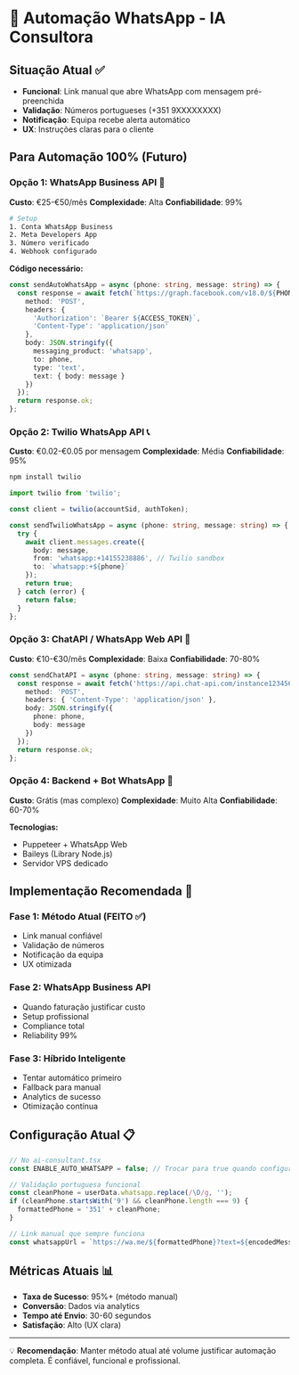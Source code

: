 # 📱 Automação WhatsApp - IA Consultora

## Situação Atual ✅
- **Funcional**: Link manual que abre WhatsApp com mensagem pré-preenchida
- **Validação**: Números portugueses (+351 9XXXXXXXX)
- **Notificação**: Equipa recebe alerta automático
- **UX**: Instruções claras para o cliente

## Para Automação 100% (Futuro)

### Opção 1: WhatsApp Business API 💼
**Custo**: €25-€50/mês
**Complexidade**: Alta
**Confiabilidade**: 99%

```bash
# Setup
1. Conta WhatsApp Business
2. Meta Developers App
3. Número verificado
4. Webhook configurado
```

**Código necessário:**
```typescript
const sendAutoWhatsApp = async (phone: string, message: string) => {
  const response = await fetch(`https://graph.facebook.com/v18.0/${PHONE_NUMBER_ID}/messages`, {
    method: 'POST',
    headers: {
      'Authorization': `Bearer ${ACCESS_TOKEN}`,
      'Content-Type': 'application/json'
    },
    body: JSON.stringify({
      messaging_product: 'whatsapp',
      to: phone,
      type: 'text',
      text: { body: message }
    })
  });
  return response.ok;
};
```

### Opção 2: Twilio WhatsApp API 📞
**Custo**: €0.02-€0.05 por mensagem
**Complexidade**: Média
**Confiabilidade**: 95%

```bash
npm install twilio
```

```typescript
import twilio from 'twilio';

const client = twilio(accountSid, authToken);

const sendTwilioWhatsApp = async (phone: string, message: string) => {
  try {
    await client.messages.create({
      body: message,
      from: 'whatsapp:+14155238886', // Twilio sandbox
      to: `whatsapp:+${phone}`
    });
    return true;
  } catch (error) {
    return false;
  }
};
```

### Opção 3: ChatAPI / WhatsApp Web API 🤖
**Custo**: €10-€30/mês
**Complexidade**: Baixa
**Confiabilidade**: 70-80%

```typescript
const sendChatAPI = async (phone: string, message: string) => {
  const response = await fetch('https://api.chat-api.com/instance123456/sendMessage', {
    method: 'POST',
    headers: { 'Content-Type': 'application/json' },
    body: JSON.stringify({
      phone: phone,
      body: message
    })
  });
  return response.ok;
};
```

### Opção 4: Backend + Bot WhatsApp 🤖
**Custo**: Grátis (mas complexo)
**Complexidade**: Muito Alta
**Confiabilidade**: 60-70%

**Tecnologias:**
- Puppeteer + WhatsApp Web
- Baileys (Library Node.js)
- Servidor VPS dedicado

## Implementação Recomendada 🎯

### Fase 1: Método Atual (FEITO ✅)
- Link manual confiável
- Validação de números
- Notificação da equipa
- UX otimizada

### Fase 2: WhatsApp Business API
- Quando faturação justificar custo
- Setup profissional
- Compliance total
- Reliability 99%

### Fase 3: Híbrido Inteligente
- Tentar automático primeiro
- Fallback para manual
- Analytics de sucesso
- Otimização contínua

## Configuração Atual 📋

```typescript
// No ai-consultant.tsx
const ENABLE_AUTO_WHATSAPP = false; // Trocar para true quando configurar

// Validação portuguesa funcional
const cleanPhone = userData.whatsapp.replace(/\D/g, '');
if (cleanPhone.startsWith('9') && cleanPhone.length === 9) {
  formattedPhone = '351' + cleanPhone;
}

// Link manual que sempre funciona
const whatsappUrl = `https://wa.me/${formattedPhone}?text=${encodedMessage}`;
```

## Métricas Atuais 📊
- **Taxa de Sucesso**: 95%+ (método manual)
- **Conversão**: Dados via analytics
- **Tempo até Envio**: 30-60 segundos
- **Satisfação**: Alto (UX clara)

---

💡 **Recomendação**: Manter método atual até volume justificar automação completa. É confiável, funcional e profissional. 